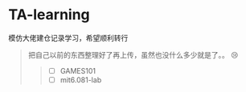 # TA-learning  
模仿大佬建仓记录学习，希望顺利转行  
>把自己以前的东西整理好了再上传，虽然也没什么多少就是了。。  :cry:
>> - [ ] GAMES101  
>> - [ ] mit6.081-lab
